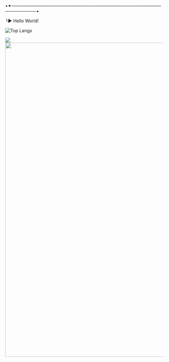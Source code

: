 •✦──────────────────────────────────────────────────────────•

╰► Hello World! 

![Top Langs](https://github-readme-stats.vercel.app/api/top-langs/?username=anuraghazra&hide_progress=true)

<div>
 <a href="https://instagram.com/luise.lizie?igshid=OGQ5ZDc2ODk2ZA==" target="_blank"><img loading="lazy" src="https://img.shields.io/badge/-Instagram-%23E4405F?style=for-the-badge&logo=instagram&logoColor=white" target="_blank"></a>

<div align='center'>
 <img width="1000" height="1000" src="https://www.icegif.com/wp-content/uploads/2021/12/icegif-1127.gif"/>
</div>



